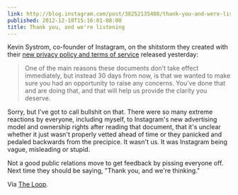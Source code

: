 ```yaml
---
link: http://blog.instagram.com/post/38252135408/thank-you-and-were-listening
published: 2012-12-18T15:16:01-08:00
title: Thank you, and we're listening
---
```

Kevin Systrom, co-founder of Instagram, on the shitstorm they created with their [new privacy policy and terms of service](https://www.instagram.com/about/legal/terms/) released yesterday: 

> One of the main reasons these documents don’t take effect immediately, but instead 30 days from now, is that we wanted to make sure you had an opportunity to raise any concerns. You’ve done that and are doing that, and that will help us provide the clarity you deserve.

Sorry, but I've got to call bullshit on that. There were so many extreme reactions by everyone, including myself, to Instagram's new advertising model and ownership rights after reading that document, that it's unclear whether it just wasn't properly vetted ahead of time or they panicked and pedaled backwards from the precipice. It wasn't us. It was Instagram being vague, misleading or stupid.

Not a good public relations move to get feedback by pissing everyone off. Next time they should be saying, "Thank you, and we're thinking."

Via [The Loop](http://www.loopinsight.com/2012/12/18/instagram-responds-to-critics/).
